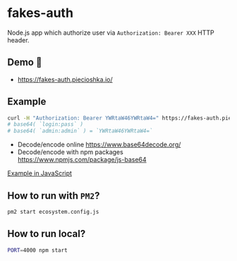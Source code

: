 # fakes-auth

Node.js app which authorize user via `Authorization: Bearer XXX` HTTP header.

## Demo 🎉

* <https://fakes-auth.piecioshka.io/>

## Example

```bash
curl -H "Authorization: Bearer YWRtaW46YWRtaW4=" https://fakes-auth.piecioshka.io/
# base64( `login:pass` )
# base64( `admin:admin` ) = `YWRtaW46YWRtaW4=`
```

* Decode/encode online https://www.base64decode.org/
* Decode/encode with npm packages https://www.npmjs.com/package/js-base64

[Example in JavaScript](/demo/auth.demo.js)

## How to run with `PM2`?

```bash
pm2 start ecosystem.config.js
```

## How to run local?

```bash
PORT=4000 npm start
```
